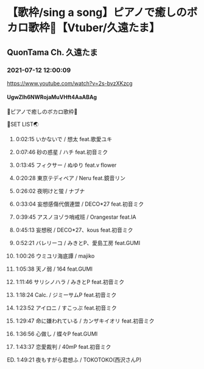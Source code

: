 # 【歌枠/sing a song】ピアノで癒しのボカロ歌枠🎹【Vtuber/久遠たま】

## QuonTama Ch. 久遠たま

### 2021-07-12 12:00:09

https://www.youtube.com/watch?v=2s-bvzXKzcg

#### UgwZIh6NWRojaMuVHft4AaABAg

🎹ピアノで癒しのボカロ歌枠🎹



🥚SET LIST🌏



01. 0:02:15 いかないで / 想太 feat.歌愛ユキ

02. 0:07:46 砂の惑星 / ハチ feat.初音ミク

03. 0:13:45 フィクサー / ぬゆり feat.v flower

04. 0:20:28 東京テディベア / Neru feat.鏡音リン

05. 0:26:02 夜明けと蛍 / ナブナ

06. 0:33:04 妄想感傷代償連盟 / DECO*27 feat.初音ミク

07. 0:39:45 アスノヨゾラ哨戒班 / Orangestar feat.IA

08. 0:45:13 妄想税 / DECO*27、kous feat.初音ミク

09. 0:52:21 バレリーコ / みきとP、愛島工房 feat.GUMI

10. 1:00:26 ウミユリ海底譚 / majiko

11. 1:05:38 天ノ弱 / 164 feat.GUMI

12. 1:11:46 サリシノハラ / みきとP feat.初音ミク

13. 1:18:24 Calc. / ジミーサムP feat.初音ミク

14. 1:23:52 アイロニ / すこっぷ feat.初音ミク

15. 1:29:47 命に嫌われている / カンザキイオリ feat.初音ミク

16. 1:36:56 心做し / 蝶々P feat.GUMI

17. 1:43:37 恋愛裁判 / 40mP feat.初音ミク

ED. 1:49:21 夜もすがら君想ふ / TOKOTOKO(西沢さんP)

